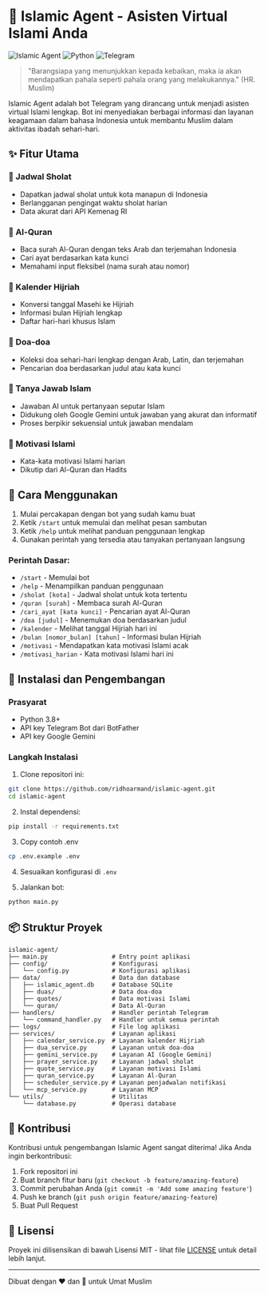 # 🌙 Islamic Agent - Asisten Virtual Islami Anda

![Islamic Agent](https://img.shields.io/badge/Islamic-Agent-brightgreen)
![Python](https://img.shields.io/badge/Made%20with-Python-blue)
![Telegram](https://img.shields.io/badge/Telegram-Bot-blue)

> "Barangsiapa yang menunjukkan kepada kebaikan, maka ia akan mendapatkan pahala seperti pahala orang yang melakukannya." (HR. Muslim)

Islamic Agent adalah bot Telegram yang dirancang untuk menjadi asisten virtual Islami lengkap. Bot ini menyediakan berbagai informasi dan layanan keagamaan dalam bahasa Indonesia untuk membantu Muslim dalam aktivitas ibadah sehari-hari.

## ✨ Fitur Utama

### 🕋 Jadwal Sholat

- Dapatkan jadwal sholat untuk kota manapun di Indonesia
- Berlangganan pengingat waktu sholat harian
- Data akurat dari API Kemenag RI

### 📖 Al-Quran

- Baca surah Al-Quran dengan teks Arab dan terjemahan Indonesia
- Cari ayat berdasarkan kata kunci
- Memahami input fleksibel (nama surah atau nomor)

### 📅 Kalender Hijriah

- Konversi tanggal Masehi ke Hijriah
- Informasi bulan Hijriah lengkap
- Daftar hari-hari khusus Islam

### 🤲 Doa-doa

- Koleksi doa sehari-hari lengkap dengan Arab, Latin, dan terjemahan
- Pencarian doa berdasarkan judul atau kata kunci

### 💬 Tanya Jawab Islam

- Jawaban AI untuk pertanyaan seputar Islam
- Didukung oleh Google Gemini untuk jawaban yang akurat dan informatif
- Proses berpikir sekuensial untuk jawaban mendalam

### 🌟 Motivasi Islami

- Kata-kata motivasi Islami harian
- Dikutip dari Al-Quran dan Hadits

## 🚀 Cara Menggunakan

1. Mulai percakapan dengan bot yang sudah kamu buat
2. Ketik `/start` untuk memulai dan melihat pesan sambutan
3. Ketik `/help` untuk melihat panduan penggunaan lengkap
4. Gunakan perintah yang tersedia atau tanyakan pertanyaan langsung

### Perintah Dasar:

- `/start` - Memulai bot
- `/help` - Menampilkan panduan penggunaan
- `/sholat [kota]` - Jadwal sholat untuk kota tertentu
- `/quran [surah]` - Membaca surah Al-Quran
- `/cari_ayat [kata kunci]` - Pencarian ayat Al-Quran
- `/doa [judul]` - Menemukan doa berdasarkan judul
- `/kalender` - Melihat tanggal Hijriah hari ini
- `/bulan [nomor_bulan] [tahun]` - Informasi bulan Hijriah
- `/motivasi` - Mendapatkan kata motivasi Islami acak
- `/motivasi_harian` - Kata motivasi Islami hari ini

## 🔧 Instalasi dan Pengembangan

### Prasyarat

- Python 3.8+
- API key Telegram Bot dari BotFather
- API key Google Gemini

### Langkah Instalasi

1. Clone repositori ini:

```bash
git clone https://github.com/ridhoarmand/islamic-agent.git
cd islamic-agent
```

2. Instal dependensi:

```bash
pip install -r requirements.txt
```
3. Copy contoh .env

```bash
cp .env.example .env
```
4. Sesuaikan konfigurasi di `.env`

5. Jalankan bot:

```bash
python main.py
```

## 📦 Struktur Proyek

```
islamic-agent/
├── main.py                  # Entry point aplikasi
├── config/                  # Konfigurasi
│   └── config.py            # Konfigurasi aplikasi
├── data/                    # Data dan database
│   ├── islamic_agent.db     # Database SQLite
│   ├── duas/                # Data doa-doa
│   ├── quotes/              # Data motivasi Islami
│   └── quran/               # Data Al-Quran
├── handlers/                # Handler perintah Telegram
│   └── command_handler.py   # Handler untuk semua perintah
├── logs/                    # File log aplikasi
├── services/                # Layanan aplikasi
│   ├── calendar_service.py  # Layanan kalender Hijriah
│   ├── dua_service.py       # Layanan untuk doa-doa
│   ├── gemini_service.py    # Layanan AI (Google Gemini)
│   ├── prayer_service.py    # Layanan jadwal sholat
│   ├── quote_service.py     # Layanan motivasi Islami
│   ├── quran_service.py     # Layanan Al-Quran
│   ├── scheduler_service.py # Layanan penjadwalan notifikasi
│   └── mcp_service.py       # Layanan MCP
└── utils/                   # Utilitas
    └── database.py          # Operasi database
```

## 🤝 Kontribusi

Kontribusi untuk pengembangan Islamic Agent sangat diterima! Jika Anda ingin berkontribusi:

1. Fork repositori ini
2. Buat branch fitur baru (`git checkout -b feature/amazing-feature`)
3. Commit perubahan Anda (`git commit -m 'Add some amazing feature'`)
4. Push ke branch (`git push origin feature/amazing-feature`)
5. Buat Pull Request

## 📝 Lisensi

Proyek ini dilisensikan di bawah Lisensi MIT - lihat file [LICENSE](LICENSE) untuk detail lebih lanjut.

---

Dibuat dengan ❤️ dan 🤲 untuk Umat Muslim
